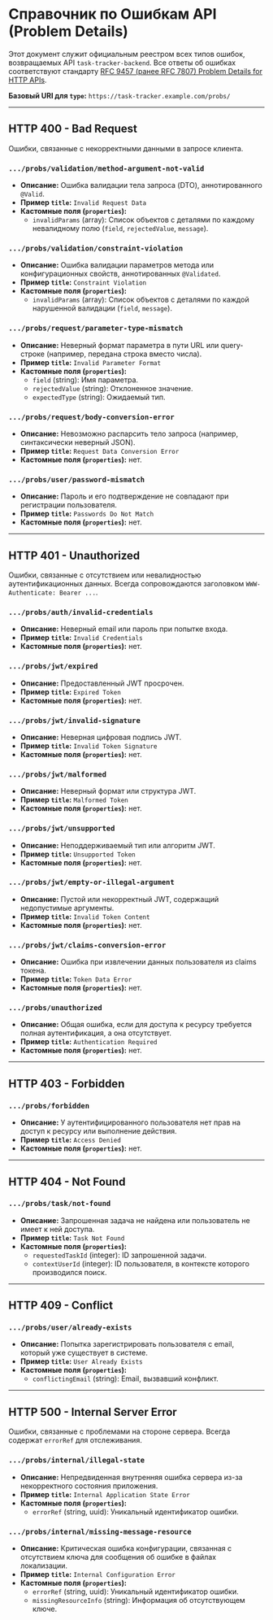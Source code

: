 # Справочник по Ошибкам API (Problem Details)

Этот документ служит официальным реестром всех типов ошибок, возвращаемых API `task-tracker-backend`. Все ответы об ошибках соответствуют стандарту [RFC 9457 (ранее RFC 7807) Problem Details for HTTP APIs](https://www.rfc-editor.org/rfc/rfc9457.html).

**Базовый URI для `type`:** `https://task-tracker.example.com/probs/`

---

## HTTP 400 - Bad Request

Ошибки, связанные с некорректными данными в запросе клиента.

### `.../probs/validation/method-argument-not-valid`
- **Описание:** Ошибка валидации тела запроса (DTO), аннотированного `@Valid`.
- **Пример `title`:** `Invalid Request Data`
- **Кастомные поля (`properties`):**
  - `invalidParams` (array): Список объектов с деталями по каждому невалидному полю (`field`, `rejectedValue`, `message`).

### `.../probs/validation/constraint-violation`
- **Описание:** Ошибка валидации параметров метода или конфигурационных свойств, аннотированных `@Validated`.
- **Пример `title`:** `Constraint Violation`
- **Кастомные поля (`properties`):**
  - `invalidParams` (array): Список объектов с деталями по каждой нарушенной валидации (`field`, `message`).

### `.../probs/request/parameter-type-mismatch`
- **Описание:** Неверный формат параметра в пути URL или query-строке (например, передана строка вместо числа).
- **Пример `title`:** `Invalid Parameter Format`
- **Кастомные поля (`properties`):**
  - `field` (string): Имя параметра.
  - `rejectedValue` (string): Отклоненное значение.
  - `expectedType` (string): Ожидаемый тип.

### `.../probs/request/body-conversion-error`
- **Описание:** Невозможно распарсить тело запроса (например, синтаксически неверный JSON).
- **Пример `title`:** `Request Data Conversion Error`
- **Кастомные поля (`properties`):** нет.

### `.../probs/user/password-mismatch`
- **Описание:** Пароль и его подтверждение не совпадают при регистрации пользователя.
- **Пример `title`:** `Passwords Do Not Match`
- **Кастомные поля (`properties`):** нет.

---

## HTTP 401 - Unauthorized

Ошибки, связанные с отсутствием или невалидностью аутентификационных данных. Всегда сопровождаются заголовком `WWW-Authenticate: Bearer ...`.

### `.../probs/auth/invalid-credentials`
- **Описание:** Неверный email или пароль при попытке входа.
- **Пример `title`:** `Invalid Credentials`
- **Кастомные поля (`properties`):** нет.

### `.../probs/jwt/expired`
- **Описание:** Предоставленный JWT просрочен.
- **Пример `title`:** `Expired Token`
- **Кастомные поля (`properties`):** нет.

### `.../probs/jwt/invalid-signature`
- **Описание:** Неверная цифровая подпись JWT.
- **Пример `title`:** `Invalid Token Signature`
- **Кастомные поля (`properties`):** нет.

### `.../probs/jwt/malformed`
- **Описание:** Неверный формат или структура JWT.
- **Пример `title`:** `Malformed Token`
- **Кастомные поля (`properties`):** нет.

### `.../probs/jwt/unsupported`
- **Описание:** Неподдерживаемый тип или алгоритм JWT.
- **Пример `title`:** `Unsupported Token`
- **Кастомные поля (`properties`):** нет.

### `.../probs/jwt/empty-or-illegal-argument`
- **Описание:** Пустой или некорректный JWT, содержащий недопустимые аргументы.
- **Пример `title`:** `Invalid Token Content`
- **Кастомные поля (`properties`):** нет.

### `.../probs/jwt/claims-conversion-error`
- **Описание:** Ошибка при извлечении данных пользователя из claims токена.
- **Пример `title`:** `Token Data Error`
- **Кастомные поля (`properties`):** нет.

### `.../probs/unauthorized`
- **Описание:** Общая ошибка, если для доступа к ресурсу требуется полная аутентификация, а она отсутствует.
- **Пример `title`:** `Authentication Required`
- **Кастомные поля (`properties`):** нет.

---

## HTTP 403 - Forbidden

### `.../probs/forbidden`
- **Описание:** У аутентифицированного пользователя нет прав на доступ к ресурсу или выполнение действия.
- **Пример `title`:** `Access Denied`
- **Кастомные поля (`properties`):** нет.

---

## HTTP 404 - Not Found

### `.../probs/task/not-found`
- **Описание:** Запрошенная задача не найдена или пользователь не имеет к ней доступа.
- **Пример `title`:** `Task Not Found`
- **Кастомные поля (`properties`):**
  - `requestedTaskId` (integer): ID запрошенной задачи.
  - `contextUserId` (integer): ID пользователя, в контексте которого производился поиск.

---

## HTTP 409 - Conflict

### `.../probs/user/already-exists`
- **Описание:** Попытка зарегистрировать пользователя с email, который уже существует в системе.
- **Пример `title`:** `User Already Exists`
- **Кастомные поля (`properties`):**
  - `conflictingEmail` (string): Email, вызвавший конфликт.

---

## HTTP 500 - Internal Server Error

Ошибки, связанные с проблемами на стороне сервера. Всегда содержат `errorRef` для отслеживания.

### `.../probs/internal/illegal-state`
- **Описание:** Непредвиденная внутренняя ошибка сервера из-за некорректного состояния приложения.
- **Пример `title`:** `Internal Application State Error`
- **Кастомные поля (`properties`):**
  - `errorRef` (string, uuid): Уникальный идентификатор ошибки.

### `.../probs/internal/missing-message-resource`
- **Описание:** Критическая ошибка конфигурации, связанная с отсутствием ключа для сообщения об ошибке в файлах локализации.
- **Пример `title`:** `Internal Configuration Error`
- **Кастомные поля (`properties`):**
  - `errorRef` (string, uuid): Уникальный идентификатор ошибки.
  - `missingResourceInfo` (string): Информация об отсутствующем ключе.